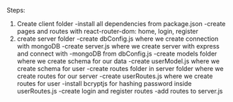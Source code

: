 Steps:

1. Create client folder
   -install all dependencies from package.json
   -create pages and routes with react-router-dom: home, login, register
2. create server folder
   -create dbConfig.js where we create connection with mongoDB
   -create server.js where we create server with express and connect with -mongoDB from dbConfig.js
   -create models folder where we create schema for our data
   -create userModel.js where we create schema for user
   -create routes folder in server folder where we create routes for our server
   -create userRoutes.js where we create routes for user
   -install bcryptjs for hashing password inside userRoutes.js
   -create login and register routes
   -add routes to server.js
